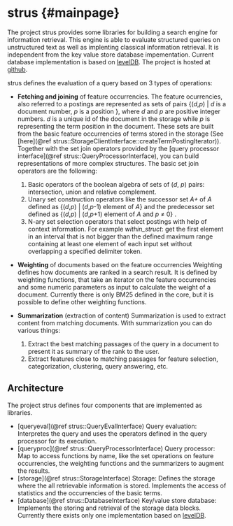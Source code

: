 strus	 {#mainpage}
=====

The project strus provides some libraries for building a search engine
for information retrieval. This engine is able to evaluate structured 
queries on unstructured text as well as implenting classical information
retrieval. It is independent from the key value store database impementation.
Current database implementation is based on <a href="http://leveldb.org">levelDB</a>.
The project is hosted at <a href="https://github.com/patrickfrey/strus">github</a>.

strus defines the evaluation of a query based on 3 types of operations:
* <b>Fetching and joining</b> of feature occurrencies.
  The feature ocurrencies, also referred to a postings are represented as sets of pairs
     {(<i>d</i>,<i>p</i>) |  <i>d</i> is a document number, <i>p</i> is a position }, where 
     <i>d</i> and  <i>p</i> are positive integer numbers.  <i>d</i> is a unique id of the document in
     the storage while <i>p</i> is representing the term position in the document.
     These sets are built from the basic feature occurrencies of terms
     stored in the storage (See [here](@ref strus::StorageClientInterface::createTermPostingIterator)).
     Together with the set join operators provided by the [query processor interface](@ref strus::QueryProcessorInterface),
     you can build representations of more complex structures.
     The basic set join operators are the following:
     1. Basic operators of the boolean algebra of sets of (<i>d</i>, <i>p</i>) pairs: intersection, union and relative complement.
     2. Unary set construction operators like the successor set <i>A+</i> of <i>A</i> defined as {(<i>d</i>,<i>p</i>) | (<i>d</i>,<i>p</i>-1) element of <i>A</i>} and the predecessor set defined as {(<i>d</i>,<i>p</i>) | (<i>d</i>,<i>p</i>+1) element of <i>A</i> and <i>p</i> &ne; 0} .
     3. N-ary set selection operators that select postings with help of context information. For example <i>within_struct</i>: get the first element in an interval that is not bigger than the defined maximum range containing at least one element of each input set without overlapping a specified delimiter token.

* <b>Weighting</b> of documents based on the feature occurrencies
  Weighting defines how documents are ranked in a search result. It is defined by weighting functions, that take an iterator on the feature occurrencies and some numeric parameters as input to calculate the weight of a document. Currently there is only BM25 defined in the core, but it is possible to define other weighting functions.

* <b>Summarization</b> (extraction of content)
  Summarization is used to extract content from matching documents. With summarization you can do various things:
     1. Extract the best matching passages of the query in a document to present it as summary of the rank to the user.
     2. Extract features close to matching passages for feature selection, categorization, clustering, query answering, etc.


Architecture
-------------

The project strus defines four components that are implemented as libraries.

* [queryeval](@ref strus::QueryEvalInterface) Query evaluation: Interpretes the query and uses the operators defined in the query processor for its execution.
* [queryproc](@ref strus::QueryProcessorInterface) Query processor: Map to access functions by name, like the set operations on feature occurrencies, the weighting functions and the summarizers to augment the results.
* [storage](@ref strus::StorageInterface) Storage: Defines the storage where the all retrievable information is stored. Implements the access of statistics and the occurrencies of the basic terms.
* [database](@ref strus::DatabaseInterface)  Key/value store database: Implements the storing and retrieval of the storage data blocks. Currently there exists only one implementation based on <a href="http://leveldb.org">levelDB</a>.




